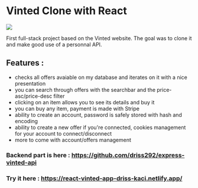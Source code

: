 # Vinted Clone with React

<img src="https://res.cloudinary.com/dbu3ntrbw/image/upload/v1649756605/portfolio/Vinted_ykujq4.png"/>

First full-stack project based on the Vinted website.
The goal was to clone it and make good use of a personnal API.

## Features :

- checks all offers avaiable on my database and iterates on it with a nice presentation
- you can search through offers with the searchbar and the price-asc/price-desc filter
- clicking on an item allows you to see its details and buy it
- you can buy any item, payment is made with Stripe
- ability to create an account, password is safely stored with hash and encoding
- ability to create a new offer if you're connected, cookies management for your account to connect/disconnect
- more to come with account/offers management

### Backend part is here : https://github.com/driss292/express-vinted-api

### Try it here : https://react-vinted-app-driss-kaci.netlify.app/
